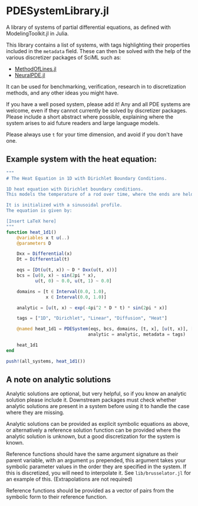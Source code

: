 # PDESystemLibrary.jl
A library of systems of partial differential equations, as defined with ModelingToolkit.jl in Julia.

This library contains a list of systems, with tags highlighting their properties included in the `metadata` field.
These can then be solved with the help of the various discretizer packages of SciML such as:
- [MethodOfLines.jl](https://www.github.com/SciML/MethodOfLines.jl)
- [NeuralPDE.jl](https://www.github.com/SciML/NeuralPDE.jl)

It can be used for benchmarking, verification, research in to discretization methods, and any other ideas you might have.

If you have a well posed system, please add it! Any and all PDE systems are welcome, even if they cannot currently be solved by discretizer packages.
Please include a short abstract where possible, explaining where the system arises to aid future readers and large language models.

Please always use `t` for your time dimension, and avoid if you don't have one.

## Example system with the heat equation:

```julia
"""
# The Heat Equation in 1D with Dirichlet Boundary Conditions.

1D heat equation with Dirichlet boundary conditions.
This models the temperature of a rod over time, where the ends are held at a constant temperature.

It is initialized with a sinusoidal profile.
The equation is given by:

[Insert LaTeX here]
"""
function heat_1d1()
    @variables x t u(..)
    @parameters D

    Dxx = Differential(x)
    Dt = Differential(t)

    eqs = [Dt(u(t, x)) ~ D * Dxx(u(t, x))]
    bcs = [u(0, x) ~ sin(2pi * x),
           u(t, 0) ~ 0.0, u(t, 1) ~ 0.0]

    domains = [t ∈ Interval(0.0, 1.0),
               x ∈ Interval(0.0, 1.0)]

    analytic = [u(t, x) ~ exp(-4pi^2 * D * t) * sin(2pi * x)]

    tags = ["1D", "Dirichlet", "Linear", "Diffusion", "Heat"]

    @named heat_1d1 = PDESystem(eqs, bcs, domains, [t, x], [u(t, x)], [D => 1.0],
                               analytic = analytic, metadata = tags)

    heat_1d1
end

push!(all_systems, heat_1d1())
```

## A note on analytic solutions
Analytic solutions are optional, but very helpful, so if you know an analytic solution please include it.
Downstream packages must check whether analytic solutions are present in a system before using it to handle the case where they are missing.

Analytic solutions can be provided as explicit symbolic equations as above, or alternatively a reference solution function can be provided
where the analytic solution is unknown, but a good discretization for the system is known.

Reference functions should have the same argument signature as their parent variable,
with an argument `ps` prepended, this argument takes your symbolic parameter values in the order they are specified in the system. 
If this is discretized, you will need to interpolate it. See `lib/brusselator.jl` for an example of this. (Extrapolations are not required)

Reference functions should be provided as a vector of pairs from the symbolic form to their reference function.

